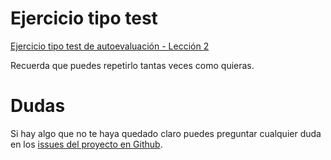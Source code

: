 # Ejercicio tipo test

[Ejercicio tipo test de autoevaluación - Lección 2](http://www.cursohtml5desdecero.com/tests/leccion2.html)

Recuerda que puedes repetirlo tantas veces como quieras.



# Dudas
Si hay algo que no te haya quedado claro puedes preguntar cualquier duda en los [issues del proyecto en Github](https://github.com/hhkaos/introduccion-a-html5/issues).